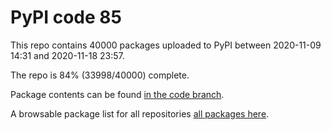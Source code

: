 # PyPI code 85

This repo contains 40000 packages uploaded to PyPI between 
2020-11-09 14:31 and 2020-11-18 23:57.

The repo is 84% (33998/40000) complete.

Package contents can be found [in the code branch](https://github.com/pypi-data/pypi-mirror-85/tree/code/packages).

A browsable package list for all repositories [all packages here](https://pypi-data.github.io/website/repositories/pypi-mirror-85).


